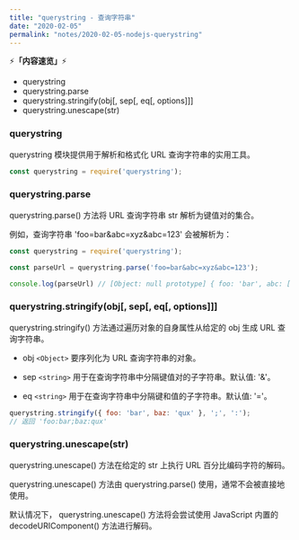 ```yaml
---
title: "querystring - 查询字符串"
date: "2020-02-05"
permalink: "notes/2020-02-05-nodejs-querystring"
---
```


⚡<strong>「内容速览」</strong>⚡

- querystring
- querystring.parse
- querystring.stringify(obj[, sep[, eq[, options]]]
- querystring.unescape(str)

### querystring
querystring 模块提供用于解析和格式化 URL 查询字符串的实用工具。

```js
const querystring = require('querystring');
```

### querystring.parse
querystring.parse() 方法将 URL 查询字符串 str 解析为键值对的集合。

例如，查询字符串 'foo=bar&abc=xyz&abc=123' 会被解析为：
```js
const querystring = require('querystring');

const parseUrl = querystring.parse('foo=bar&abc=xyz&abc=123');

console.log(parseUrl) // [Object: null prototype] { foo: 'bar', abc: [ 'xyz', '123' ] }
```

### querystring.stringify(obj[, sep[, eq[, options]]]
querystring.stringify() 方法通过遍历对象的自身属性从给定的 obj 生成 URL 查询字符串。

- obj `<Object>` 要序列化为 URL 查询字符串的对象。

- sep `<string>` 用于在查询字符串中分隔键值对的子字符串。默认值: '&'。

- eq `<string>` 用于在查询字符串中分隔键和值的子字符串。默认值: '='。

```js
querystring.stringify({ foo: 'bar', baz: 'qux' }, ';', ':');
// 返回 'foo:bar;baz:qux'
```

### querystring.unescape(str)
querystring.unescape() 方法在给定的 str 上执行 URL 百分比编码字符的解码。

querystring.unescape() 方法由 querystring.parse() 使用，通常不会被直接地使用。

默认情况下， querystring.unescape() 方法将会尝试使用 JavaScript 内置的 decodeURIComponent() 方法进行解码。
